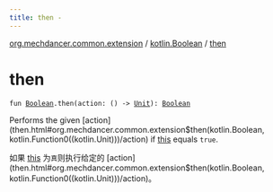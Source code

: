 ```yaml
---
title: then - 
---
```


[org.mechdancer.common.extension](../index.html) / [kotlin.Boolean](index.html) / [then](./then.html)

# then

`fun `[`Boolean`](https://kotlinlang.org/api/latest/jvm/stdlib/kotlin/-boolean/index.html)`.then(action: () -> `[`Unit`](https://kotlinlang.org/api/latest/jvm/stdlib/kotlin/-unit/index.html)`): `[`Boolean`](https://kotlinlang.org/api/latest/jvm/stdlib/kotlin/-boolean/index.html)

Performs the given [action](then.html#org.mechdancer.common.extension$then(kotlin.Boolean, kotlin.Function0((kotlin.Unit)))/action) if [this](then/-this-.html) equals `true`.

如果 [this](then/-this-.html) 为`真`则执行给定的 [action](then.html#org.mechdancer.common.extension$then(kotlin.Boolean, kotlin.Function0((kotlin.Unit)))/action)。

